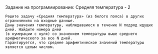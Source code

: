 Задание на программирование: Средняя температура - 2	
	
	Решите задачу «Средняя температура» (из белого пояса) в других ограничениях на входные данные.
	Даны значения температуры, наблюдавшиеся в течение N подряд идущих дней. Найдите номера дней 
	(в нумерации с нуля) со значением температуры выше среднего арифметического за все N дней.
	Гарантируется, что среднее арифметическое значений температуры является целым числом.